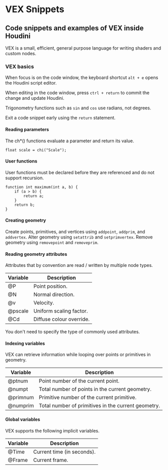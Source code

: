 # VEX Snippets

## Code snippets and examples of VEX inside Houdini

VEX is a small, efficient, general purpose language for writing shaders and custom nodes.

### VEX basics
When focus is on the code window, the keyboard shortcut `alt + e` opens the Houdini script editor.

When editing in the code window, press `ctrl + return` to commit the change and update Houdini.

Trigonometry functions such as `sin` and `cos` use radians, not degrees.

Exit a code snippet early using the `return` statement.

#### Reading parameters
The ch*() functions evaluate a parameter and return its value.
```
float scale = chi("Scale");
```

#### User functions
User functions must be declared before they are referenced and do not support recursion.
```
function int maximum(int a, b) {
	if (a > b) {
		return a;
	}
	return b;
}
```

#### Creating geometry

Create points, primitives, and vertices using `addpoint`, `addprim`, and `addvertex`. Alter geometry using `setattrib` and `setprimvertex`. Remove geometry using `removepoint` and `removeprim`.

#### Reading geometry attributes

Attributes that by convention are read / written by multiple node types.

| Variable | Description |
| --- | --- |
|@P|Point position.|
|@N|Normal direction.|
|@v|Velocity.|
|@pscale|Uniform scaling factor.|
|@Cd|Diffuse colour override.|

You don't need to specify the type of commonly used attributes.

#### Indexing variables
VEX can retrieve information while looping over points or primitives in geometry.

| Variable | Description |
| --- | --- |
|@ptnum|Point number of the current point.|
|@numpt|Total number of points in the current geometry.|
|@primnum|Primitive number of the current primitive.|
|@numprim|Total number of primitives in the current geometry.|

#### Global variables
VEX supports the following implicit variables.

| Variable | Description |
| --- | --- |
|@Time|Current time (in seconds).|
|@Frame|Current frame.|
